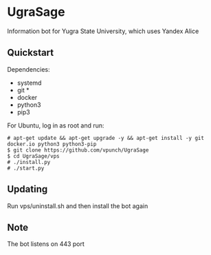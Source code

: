 # UgraSage

Information bot for Yugra State University, which uses Yandex Alice

## Quickstart

Dependencies:
- systemd
- git *
- docker
- python3
- pip3

For Ubuntu, log in as root and run:
```
# apt-get update && apt-get upgrade -y && apt-get install -y git docker.io python3 python3-pip
$ git clone https://github.com/vpunch/UgraSage
$ cd UgraSage/vps
# ./install.py
# ./start.py
```

## Updating

Run vps/uninstall.sh and then install the bot again

## Note

The bot listens on 443 port

